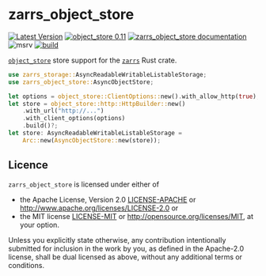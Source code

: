 # zarrs_object_store

[![Latest Version](https://img.shields.io/crates/v/zarrs_object_store.svg)](https://crates.io/crates/zarrs_object_store)
[![object_store 0.11](https://img.shields.io/badge/object__store-0.11-blue)](https://crates.io/crates/object_store)
[![zarrs_object_store documentation](https://docs.rs/zarrs_object_store/badge.svg)](https://docs.rs/zarrs_object_store)
![msrv](https://img.shields.io/crates/msrv/zarrs_object_store)
[![build](https://github.com/LDeakin/zarrs/actions/workflows/ci.yml/badge.svg)](https://github.com/LDeakin/zarrs/actions/workflows/ci.yml)

[`object_store`](https://crates.io/crates/object_store) store support for the [`zarrs`](https://crates.io/crates/zarrs) Rust crate.

```rust
use zarrs_storage::AsyncReadableWritableListableStorage;
use zarrs_object_store::AsyncObjectStore;

let options = object_store::ClientOptions::new().with_allow_http(true);
let store = object_store::http::HttpBuilder::new()
    .with_url("http://...")
    .with_client_options(options)
    .build()?;
let store: AsyncReadableWritableListableStorage =
    Arc::new(AsyncObjectStore::new(store));
```

## Licence
`zarrs_object_store` is licensed under either of
 - the Apache License, Version 2.0 [LICENSE-APACHE](./LICENCE-APACHE) or <http://www.apache.org/licenses/LICENSE-2.0> or
 - the MIT license [LICENSE-MIT](./LICENCE-MIT) or <http://opensource.org/licenses/MIT>, at your option.

Unless you explicitly state otherwise, any contribution intentionally submitted for inclusion in the work by you, as defined in the Apache-2.0 license, shall be dual licensed as above, without any additional terms or conditions.
